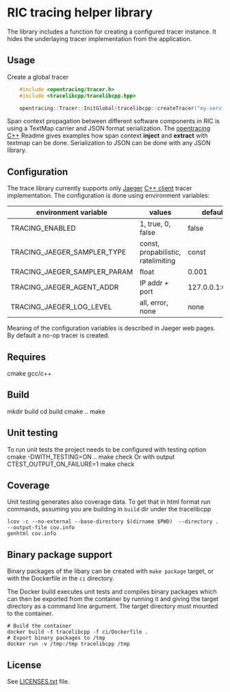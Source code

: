 # RIC tracing helper library

The library includes a function for creating a configured tracer instance.
It hides the underlaying tracer implementation from the application.

## Usage

Create a global tracer

```c
    #include <opentracing/tracer.h>
    #include <tracelibcpp/tracelibcpp.hpp>

    opentracing::Tracer::InitGlobal(tracelibcpp::createTracer("my-service-name"));
```
Span context propagation between different software components in RIC is using a
TextMap carrier and JSON format serialization.
The [opentracing C++](https://github.com/opentracing/opentracing-cpp) Readme gives examples
how span context **inject** and **extract** with textmap can be done.
Serialization to JSON can be done with any JSON library.

## Configuration

The trace library currently supports only [Jaeger](https://www.jaegertracing.io/) [C++ client](https://github.com/jaegertracing/jaeger-client-cpp) tracer implementation.
The configuration is done using environment variables:

| environment variable         | values                              | default        |
| ---------------------------- |------------------------------------ | -------------- |
| TRACING_ENABLED              | 1, true, 0, false                   | false          |
| TRACING_JAEGER_SAMPLER_TYPE  | const, propabilistic, ratelimiting  | const          |
| TRACING_JAEGER_SAMPLER_PARAM | float                               | 0.001          |
| TRACING_JAEGER_AGENT_ADDR    | IP addr + port                      | 127.0.0.1:6831 |
| TRACING_JAEGER_LOG_LEVEL     | all, error, none                    | none           |

Meaning of the configuration variables is described in Jaeger web pages.
By default a no-op tracer is created.

## Requires

cmake
gcc/c++

## Build
mkdir build
cd build
cmake ..
make

## Unit testing
To run unit tests the project needs to be configured with testing option
cmake -DWITH_TESTING=ON ..
make check
Or with output
CTEST_OUTPUT_ON_FAILURE=1 make check

## Coverage
Unit testing generates also coverage data. To get that in html format run commands, assuming
you are building in `build` dir under the tracelibcpp
```shell
lcov -c --no-external --base-directory $(dirname $PWD)  --directory . --output-file cov.info
genhtml cov.info
```

## Binary package support
Binary packages of the libary can be created with `make package` target, or with
the Dockerfile in the `ci` directory.

The Docker build executes unit tests and compiles binary packages which can then be
exported from the container by running it and giving the target directory as a command line
argument. The target directory must mounted to the container.

```shell
# Build the container
docker build -t tracelibcpp -f ci/Dockerfile .
# Export binary packages to /tmp
docker run -v /tmp:/tmp tracelibcpp /tmp
```

## License

See [LICENSES.txt](LICENSES.txt) file.
